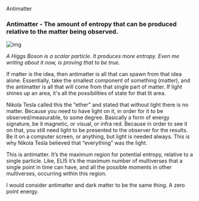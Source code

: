 Antimatter

### Antimatter - The amount of entropy that can be produced relative to the matter being observed. 

![img](https://upload.wikimedia.org/wikipedia/commons/thumb/1/1c/CMS_Higgs-event.jpg/833px-CMS_Higgs-event.jpg)

 _A Higgs Boson is a scalar particle. It produces more entropy. Even me writing about it now, is proving that to be true._

If matter is the idea, then antimatter is all that can spawn from that idea alone. Essentially, take the smallest component of something (matter), and the antimatter is all that will come from that single part of matter. If light shines up an area, it's all the possibilities of state for that lit area.

Nikola Tesla called this the “ether” and stated that without light there is no matter. Because you need to have light on it, in order for it to be observed/measurable, to some degree. Basically a form of energy signature, be it magnetic, or visual, or infra red. Because in order to see it on that, you still need light to be presented to the observer for the results. Be it on a computer screen, or anything, but light is needed always. This is why Nikola Tesla believed that “everything” was the light.

This is antimatter. It’s the maximum region for potential entropy, relative to a single particle. Like, ELI5 it’s the maximum number of multiverses that a single point in time can have, and all the possible moments in other multiverses, occurring within this region. 

I would consider antimatter and dark matter to be the same thing. A zero point energy.
